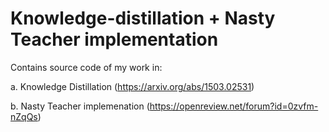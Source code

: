 # Knowledge-distillation + Nasty Teacher implementation
Contains source code of my work in:

a. Knowledge Distillation (https://arxiv.org/abs/1503.02531)

b. Nasty Teacher implemenation (https://openreview.net/forum?id=0zvfm-nZqQs)
